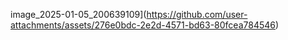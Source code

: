 image_2025-01-05_200639109](https://github.com/user-attachments/assets/276e0bdc-2e2d-4571-bd63-80fcea784546)
